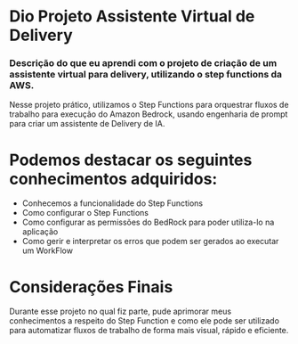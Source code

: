 # Dio Projeto Assistente Virtual de Delivery
### Descrição do que eu aprendi com o projeto de  criação de um assistente virtual para delivery, utilizando o step functions da AWS.

Nesse projeto prático, utilizamos o Step Functions para orquestrar fluxos de trabalho para execução do Amazon Bedrock,
usando engenharia de prompt para criar um assistente de Delivery de IA.

# Podemos destacar os seguintes conhecimentos adquiridos:
- Conhecemos a funcionalidade do Step Functions
- Como configurar o Step Functions
- Como configurar as permissões do BedRock para poder utiliza-lo na aplicação
- Como gerir e interpretar os erros que podem ser gerados ao executar um WorkFlow

# Considerações Finais
Durante esse projeto no qual fiz parte, pude aprimorar meus conhecimentos a respeito do Step Function e como ele pode ser utilizado para 
automatizar fluxos de trabalho de forma mais visual, rápido e eficiente.  
